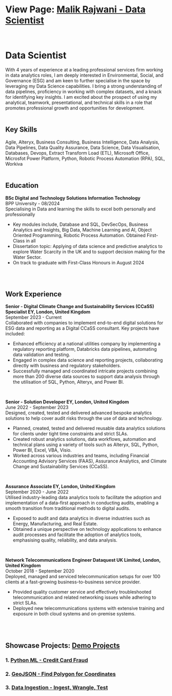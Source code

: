 # View Page: [Malik Rajwani - Data Scientist](https://mrajwani.github.io/portfolio/)
<br>

# Data Scientist
With 4 years of experience at a leading professional services firm working in data analytics roles, I am deeply interested in Environmental, Social, and Governance (ESG) and am keen to further specialise in the space by leveraging my Data Science capabilities. I bring a strong understanding of data pipelines, proficiency in working with complex datasets, and a knack for identifying key insights. I am excited about the prospect of using my analytical, teamwork, presentational, and technical skills in a role that promotes professional growth and opportunities for development.
<br>
<br>

## Key Skills
Agile, Alteryx, Business Consulting, Business Intelligence,	Data Analysis,	Data Pipelines,	Data Quality Assurance,	Data Science,	Data Visualisation,	Databases,	Devops, Extract Transform Load (ETL), Microsoft Office, Microsfot Power Platform, Python,	Robotic Process Automation (RPA),	SQL, Workiva
<br>
<br>

## Education
**BSc Digital and Technology Solutions Information Technology** <br>
BPP University - 08/2024 <br>
Specialising in Data and learning the skills to excel both personally and professionally
* Key modules include, Database and SQL, DevSecOps, Business Analytics and Insights, Big Data, Machine Learning and AI, Object Oriented Programming, Robotic Process Automation. Obtained First-Class in all
* Dissertation topic: Applying of data science and predictive analytics to explore Water Scarcity in the UK and to support decision making for the Water Sector.
* On track to graduate with First-Class Honours in August 2024
<br>
<br>

## Work Experience
**Senior - Digital Climate Change and Sustainability Services (CCaSS) Specialist EY, London, United Kingdom** <br>
September 2023 - Current <br>
Collaborated with companies to implement end-to-end digital solutions for ESG data and reporting as a Digital CCaSS consultant. Key projects have included:
* Enhanced efficiency at a national utilities company by implementing a regulatory reporting platform, Databricks data pipelines, automating data validation and testing.
* Engaged in complex data science and reporting projects, collaborating directly with business and regulatory stakeholders.
* Successfully managed and coordinated intricate projects combining more than 200 diverse data sources to support data analysis through the utilisation of SQL, Python, Alteryx, and Power BI.
<br>

**Senior - Solution Developer EY, London, United Kingdom** <br>
June 2022 - September 2023 <br>
Designed, created, tested and delivered advanced bespoke analytics solutions to help cover audit risks through the use of data and technology.
* Planned, created, tested and delivered reusable data analytics solutions for clients under tight time constraints and strict SLAs.
* Created robust analytics solutions, data workflows, automation and technical plans using a variety of tools such as Alteryx, SQL, Python, Power BI, Excel, VBA, Visio.
* Worked across various industries and teams, including Financial Accounting Advisory Services (FAAS), Assurance Analytics, and Climate Change and Sustainability Services (CCaSS).
<br>

**Assurance Associate EY, London, United Kingdom** <br>
September 2020 - June 2022 <br>
Utilised industry-leading data analytics tools to facilitate the adoption and implementation of a data-first approach in conducting audits, enabling a smooth transition from traditional methods to digital audits.
* Exposed to audit and data analytics in diverse industries such as Energy, Manufacturing, and Real Estate.
* Obtained a unique perspective on technology applications to enhance audit processes and facilitate the adoption of analytics tools, emphasising quality, reliability, and data analysis.
<br>

**Network Telecommunications Engineer Dataquest UK Limited, London, United Kingdom** <br>
October 2018 - September 2020 <br>
Deployed, managed and serviced telecommunication setups for over 100 clients at a fast-growing business-to-business service provider.
* Provided quality customer service and effectively troubleshooted telecommunication and related networking issues while adhering to strict SLAs.
* Deployed new telecommunications systems with extensive training and exposure in both cloud systems and on-premise systems.
<br>
<br>

## Showcase Projects: [Demo Projects](https://github.com/MRAJWANI/portfolio/tree/main/demo_projects)
### 1. [Python ML - Credit Card Fraud](https://github.com/MRAJWANI/portfolio/blob/main/demo_projects/Machine_Learning_%26_AI_Credit_Card_Fraud.ipynb)
### 2. [GeoJSON - Find Polygon for Coordinates](https://github.com/MRAJWANI/portfolio/blob/main/demo_projects/GeoJSON_Find_Polygon_for_Coordinates_.ipynb)
### 3. [Data Ingestion - Ingest, Wrangle, Test](https://github.com/MRAJWANI/portfolio/blob/main/demo_projects/Data_Ingestion.ipynb)

